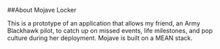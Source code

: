 ##About Mojave Locker

This is a prototype of an application that allows my friend, an Army Blackhawk pilot, to catch up on missed events, life milestones, and pop culture during her deployment. Mojave is built on a MEAN stack. 


